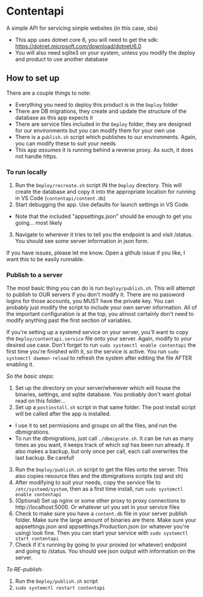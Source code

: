 # Contentapi
A simple API for servicing simple websites (in this case, sbs)

- This app uses dotnet core 6, you will need to get the sdk: https://dotnet.microsoft.com/download/dotnet/6.0
- You will also need sqlite3 on your system, unless you modify the deploy and product to use another database

## How to set up
There are a couple things to note:
- Everything you need to deploy this product is in the `Deploy` folder
- There are DB migrations, they create and update the structure of the database as this app expects it
- There are service files included in the `Deploy` folder, they are designed for our environments but you can modify them for your own use
- There is a `publish.sh` script which publishes to our environments. Again, you can modify these to suit your needs
- This app _assumes_ it is running behind a reverse proxy. As such, it does not handle https.

### To run locally
1. Run the `Deploy/recreate.sh` script IN the `Deploy` directory. This will create the database and copy it into the appropriate location
   for running in VS Code (`contentapi/content.db`)
2. Start debugging the app. Use defaults for launch settings in VS Code. 
 - Note that the included "appsettings.json" should be enough to get you going... most likely
3. Navigate to wherever it tries to tell you the endpoint is and visit /status. You should see some server information in json form.

If you have issues, please let me know. Open a github issue if you like, I want this to be easily runnable.

### Publish to a server
The most basic thing you can do is run `Deploy/publish.sh`. This will attempt to publish to OUR servers if you don't modify it.
There are no password logins for those accounts, you MUST have the private key. You can probably just modify the script to 
include your own server information. All of the important configuration is at the top, you almost certainly don't need to modify
anything past the first section of variables.

If you're setting up a systemd service on your server, you'll want to copy the `Deploy/contentapi.service` file onto your server.
Again, modify to your desired use case. Don't forget to run `sudo systemctl enable contentapi` the first time you're finished 
with it, so the service is active. You run `sudo systemctl daemon-reload` to refresh the system after editing the file AFTER
enabling it.

*So the basic steps:*
1. Set up the directory on your server/wherever which will house the binaries, settings, and sqlite database. You probably don't want global read on this folder...
2. Set up a `postinstall.sh` script in that same folder. The post install script will be called after the app is installed. 
 - I use it to set permissions and groups on all the files, and run the dbmigrations. 
 - To run the dbmigrations, just call `./dbmigrate.sh`. It can be run as many times as you want, it keeps track of which sql has been run already.
   It also makes a backup, but only once per call, each call overwrites the last backup. Be careful!
3. Run the `Deploy/publish.sh` script to get the files onto the server. This also copies resource files and the dbmigrations scripts (sql and sh)
4. After modifying to suit your needs, copy the service file to `/etc/systemd/system`, then as a first time install, run
   `sudo systemctl enable contentapi`
5. (Optional) Set up nginx or some other proxy to proxy connections to http://localhost:5000. Or whatever url you set in your service files
6. Check to make sure you have a `content.db` file in your server publish folder. Make sure the large amount of binaries are there. Make
   sure your appsettings.json and appsettings.Production.json (or whatever you're using) look fine. Then you can start your service
   with `sudo systemctl start contentapi`
7. Check if it's running by going to your proxied (or whatever) endpoint and going to /status. You should see json output with information
   on the server.

*To RE-publish:*
1. Run the `Deploy/publish.sh` script
2. `sudo systemctl restart contentapi`
